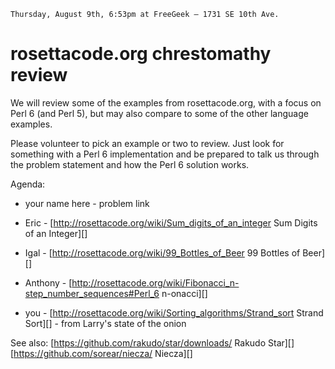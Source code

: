     Thursday, August 9th, 6:53pm at FreeGeek – 1731 SE 10th Ave.

# rosettacode.org chrestomathy review

We will review some of the examples from rosettacode.org, with a focus on Perl 6 (and Perl 5), but may also compare to some of the other language examples.

Please volunteer to pick an example or two to review.  Just look for something with a Perl 6 implementation and be prepared to talk us through the problem statement and how the Perl 6 solution works.

Agenda:

* your name here - problem link
* Eric - [http://rosettacode.org/wiki/Sum_digits_of_an_integer Sum Digits of an Integer][]
* Igal - [http://rosettacode.org/wiki/99_Bottles_of_Beer 99 Bottles of Beer][]
* Anthony - [http://rosettacode.org/wiki/Fibonacci_n-step_number_sequences#Perl_6 n-onacci][]

* you - [http://rosettacode.org/wiki/Sorting_algorithms/Strand_sort Strand Sort][] - from Larry's state of the onion

See also: [https://github.com/rakudo/star/downloads/ Rakudo Star][] [https://github.com/sorear/niecza/ Niecza][]
